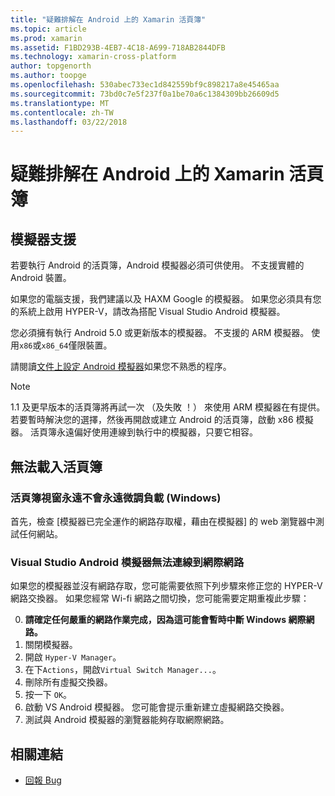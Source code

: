 ```yaml
---
title: "疑難排解在 Android 上的 Xamarin 活頁簿"
ms.topic: article
ms.prod: xamarin
ms.assetid: F1BD293B-4EB7-4C18-A699-718AB2844DFB
ms.technology: xamarin-cross-platform
author: topgenorth
ms.author: toopge
ms.openlocfilehash: 530abec733ec1d842559bf9c898217a8e45465aa
ms.sourcegitcommit: 73bd0c7e5f237f0a1be70a6c1384309bb26609d5
ms.translationtype: MT
ms.contentlocale: zh-TW
ms.lasthandoff: 03/22/2018
---
```

# <a name="troubleshooting-xamarin-workbooks-on-android"></a>疑難排解在 Android 上的 Xamarin 活頁簿

## <a name="emulator-support"></a>模擬器支援

若要執行 Android 的活頁簿，Android 模擬器必須可供使用。 不支援實體的 Android 裝置。

如果您的電腦支援，我們建議以及 HAXM Google 的模擬器。
如果您必須具有您的系統上啟用 HYPER-V，請改為搭配 Visual Studio Android 模擬器。

您必須擁有執行 Android 5.0 或更新版本的模擬器。 不支援的 ARM 模擬器。 使用`x86`或`x86_64`僅限裝置。

請閱讀[文件上設定 Android 模擬器][ android-emu]如果您不熟悉的程序。

> [!NOTE]
> 1.1 及更早版本的活頁簿將再試一次 （及失敗 ！） 來使用 ARM 模擬器在有提供。 若要暫時解決您的選擇，然後再開啟或建立 Android 的活頁簿，啟動 x86 模擬器。 活頁簿永遠偏好使用連線到執行中的模擬器，只要它相容。

## <a name="workbooks-wont-load"></a>無法載入活頁簿

### <a name="workbook-window-spins-forever-never-loads-windows"></a>活頁簿視窗永遠不會永遠微調負載 (Windows)

首先，檢查 [模擬器已完全運作的網路存取權，藉由在模擬器] 的 web 瀏覽器中測試任何網站。

### <a name="visual-studio-android-emulator-cannot-connect-to-the-internet"></a>Visual Studio Android 模擬器無法連線到網際網路

如果您的模擬器並沒有網路存取，您可能需要依照下列步驟來修正您的 HYPER-V 網路交換器。 如果您經常 Wi-fi 網路之間切換，您可能需要定期重複此步驟：

0. **請確定任何嚴重的網路作業完成，因為這可能會暫時中斷 Windows 網際網路。**
1. 關閉模擬器。
2. 開啟 `Hyper-V Manager`。
3. 在下`Actions`，開啟`Virtual Switch Manager...`。
4. 刪除所有虛擬交換器。
5. 按一下 `OK`。
6. 啟動 VS Android 模擬器。 您可能會提示重新建立虛擬網路交換器。
7. 測試與 Android 模擬器的瀏覽器能夠存取網際網路。

[android-emu]: https://developer.xamarin.com/guides/android/deployment,_testing,_and_metrics/debug-on-emulator/


## <a name="related-links"></a>相關連結

- [回報 Bug](~/tools/workbooks/install.md#reporting-bugs)
